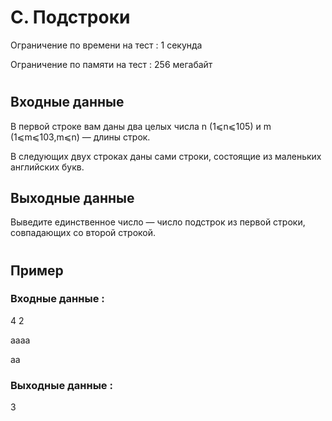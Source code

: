 # C. Подстроки
Ограничение по времени на тест : 1 секунда

Ограничение по памяти на тест : 256 мегабайт

#

## Входные данные
В первой строке вам даны два целых числа n (1⩽n⩽105) и m (1⩽m⩽103,m⩽n) — длины строк.

В следующих двух строках даны сами строки, состоящие из маленьких английских букв.

## Выходные данные
Выведите единственное число — число подстрок из первой строки, совпадающих со второй строкой.

#

## Пример

### Входные данные :
4 2

aaaa

aa
### Выходные данные :
3